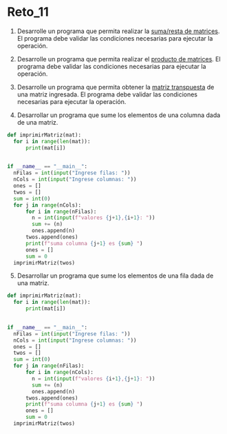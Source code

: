 # Reto_11

1. Desarrolle un programa que permita realizar la [suma/resta de matrices](https://es.wikipedia.org/wiki/Adici%C3%B3n_matricial). El programa debe validar las condiciones necesarias para ejecutar la operación.

2. Desarrolle un programa que permita realizar el [producto de matrices](https://es.wikipedia.org/wiki/Multiplicaci%C3%B3n_de_matrices). El programa debe validar las condiciones necesarias para ejecutar la operación.

3. Desarrolle un programa que permita obtener la  [matriz transpuesta](https://es.wikipedia.org/wiki/Matriz_transpuesta) de una matriz ingresada. El programa debe validar las condiciones necesarias para ejecutar la operación.

4. Desarrollar un programa que sume los elementos de una columna dada de una matriz.
```python
def imprimirMatriz(mat):
  for i in range(len(mat)):
      print(mat[i])
  

if __name__ == "__main__":
  nFilas = int(input("Ingrese filas: "))
  nCols = int(input("Ingrese columnas: "))
  ones = []
  twos = []
  sum = int(0)
  for j in range(nCols):
      for i in range(nFilas):
        n = int(input(f"valores {j+1},{i+1}: "))
        sum += (n)
        ones.append(n)
      twos.append(ones)
      print(f"suma columna {j+1} es {sum} ")
      ones = []
      sum = 0
  imprimirMatriz(twos)
```
5. Desarrollar un programa que sume los elementos de una fila dada de
una matriz.
```python
def imprimirMatriz(mat):
  for i in range(len(mat)):
      print(mat[i])
  

if __name__ == "__main__":
  nFilas = int(input("Ingrese filas: "))
  nCols = int(input("Ingrese columnas: "))
  ones = []
  twos = []
  sum = int(0)
  for j in range(nFilas):
      for i in range(nCols):
        n = int(input(f"valores {i+1},{j+1}: "))
        sum += (n)
        ones.append(n)
      twos.append(ones)
      print(f"suma columna {j+1} es {sum} ")
      ones = []
      sum = 0
  imprimirMatriz(twos)
```
